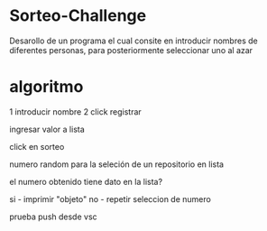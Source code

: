 # Sorteo-Challenge

Desarollo de un programa el cual consite en introducir nombres de diferentes personas,
para posteriormente seleccionar uno al azar



# algoritmo

1 introducir nombre
2 click registrar

ingresar valor a lista

click en sorteo

numero random para la seleción de un repositorio en lista

el numero obtenido tiene dato en la lista?

si - imprimir "objeto"
no - repetir seleccion de numero

prueba push desde vsc
